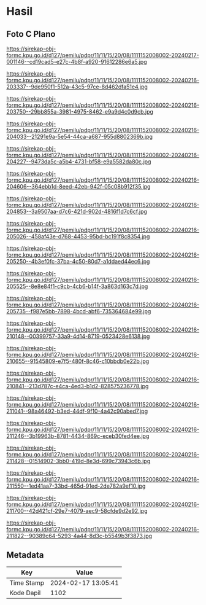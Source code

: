 # Hasil

## Foto C Plano

https://sirekap-obj-formc.kpu.go.id/d127/pemilu/pdpr/11/11/15/20/08/1111152008002-20240217-001146--cd19cad5-e27c-4b8f-a920-91612286e6a5.jpg

https://sirekap-obj-formc.kpu.go.id/d127/pemilu/pdpr/11/11/15/20/08/1111152008002-20240216-203337--9de950f1-512a-43c5-97ce-8d462dfa51e4.jpg

https://sirekap-obj-formc.kpu.go.id/d127/pemilu/pdpr/11/11/15/20/08/1111152008002-20240216-203750--29bb855a-3981-4975-8462-e9a9d4c0d9cb.jpg

https://sirekap-obj-formc.kpu.go.id/d127/pemilu/pdpr/11/11/15/20/08/1111152008002-20240216-204033--21291e9a-5e54-44ca-a687-955d8802369b.jpg

https://sirekap-obj-formc.kpu.go.id/d127/pemilu/pdpr/11/11/15/20/08/1111152008002-20240216-204227--9473da5c-a5b4-4731-bf58-e9a5582da80c.jpg

https://sirekap-obj-formc.kpu.go.id/d127/pemilu/pdpr/11/11/15/20/08/1111152008002-20240216-204606--364ebb1d-8eed-42eb-942f-05c08b912f35.jpg

https://sirekap-obj-formc.kpu.go.id/d127/pemilu/pdpr/11/11/15/20/08/1111152008002-20240216-204853--3a9507aa-d7c6-421d-902d-4816f1d7c6cf.jpg

https://sirekap-obj-formc.kpu.go.id/d127/pemilu/pdpr/11/11/15/20/08/1111152008002-20240216-205026--458af43e-d768-4453-95bd-bc191f8c8354.jpg

https://sirekap-obj-formc.kpu.go.id/d127/pemilu/pdpr/11/11/15/20/08/1111152008002-20240216-205250--4b3ef0fc-37ba-4c50-80d7-a1ddaed44ec6.jpg

https://sirekap-obj-formc.kpu.go.id/d127/pemilu/pdpr/11/11/15/20/08/1111152008002-20240216-205525--8e8e84f1-c9cb-4cb6-b14f-3a863d163c7d.jpg

https://sirekap-obj-formc.kpu.go.id/d127/pemilu/pdpr/11/11/15/20/08/1111152008002-20240216-205735--f987e5bb-7898-4bcd-abf6-735364684e99.jpg

https://sirekap-obj-formc.kpu.go.id/d127/pemilu/pdpr/11/11/15/20/08/1111152008002-20240216-210148--00399757-33a9-4d14-8719-0523428e6138.jpg

https://sirekap-obj-formc.kpu.go.id/d127/pemilu/pdpr/11/11/15/20/08/1111152008002-20240216-210655--91545809-e7f5-480f-8c46-c10bbdb0e22b.jpg

https://sirekap-obj-formc.kpu.go.id/d127/pemilu/pdpr/11/11/15/20/08/1111152008002-20240216-210841--213d787c-e4ca-4ed3-b1d2-828575236778.jpg

https://sirekap-obj-formc.kpu.go.id/d127/pemilu/pdpr/11/11/15/20/08/1111152008002-20240216-211041--98a46492-b3ed-44df-9f10-4a42c90abed7.jpg

https://sirekap-obj-formc.kpu.go.id/d127/pemilu/pdpr/11/11/15/20/08/1111152008002-20240216-211246--3b19963b-8781-4434-869c-eceb30fed4ee.jpg

https://sirekap-obj-formc.kpu.go.id/d127/pemilu/pdpr/11/11/15/20/08/1111152008002-20240216-211428--01514902-3bb0-419d-8e3d-699c73943c6b.jpg

https://sirekap-obj-formc.kpu.go.id/d127/pemilu/pdpr/11/11/15/20/08/1111152008002-20240216-211550--1ed41aa7-33bd-465d-91ed-2de782a9ef10.jpg

https://sirekap-obj-formc.kpu.go.id/d127/pemilu/pdpr/11/11/15/20/08/1111152008002-20240216-211700--42d421cf-29e7-4079-aec9-58cfde9d2e92.jpg

https://sirekap-obj-formc.kpu.go.id/d127/pemilu/pdpr/11/11/15/20/08/1111152008002-20240216-211822--90389c64-5293-4a44-8d3c-b5549b3f3873.jpg


## Metadata

| Key        | Value               |
| ---------- | ------------------- |
| Time Stamp | 2024-02-17 13:05:41 |
| Kode Dapil | 1102                |



